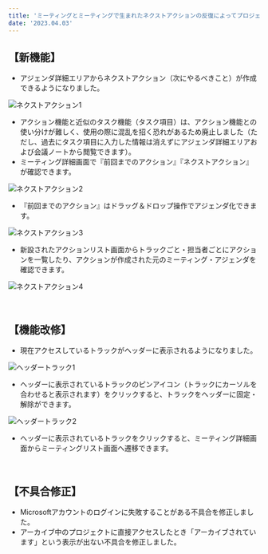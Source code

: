 ```yaml
---
title: 'ミーティングとミーティングで生まれたネクストアクションの反復によってプロジェクトを推進する、プロジェクト推進のメソッドを実践するための『アクション機能』をリリースしました。その他機能改修、不具合の修正を行いました。'
date: '2023.04.03'
---
```


## 【新機能】

- アジェンダ詳細エリアからネクストアクション（次にやるべきこと）が作成できるようになりました。

![ネクストアクション1](https://user-images.githubusercontent.com/49217331/229482722-c788dc98-39c5-489b-b593-3bd82482605b.jpg)

- アクション機能と近似のタスク機能（タスク項目）は、アクション機能との使い分けが難しく、使用の際に混乱を招く恐れがあるため廃止しました（ただし、過去にタスク項目に入力した情報は消えずにアジェンダ詳細エリアおよび会議ノートから閲覧できます）。
- ミーティング詳細画面で『前回までのアクション』『ネクストアクション』が確認できます。

![ネクストアクション2](https://user-images.githubusercontent.com/49217331/229484433-e7a346ba-bd4f-4d3e-b71b-c5ca2a636764.jpg)

- 『前回までのアクション』はドラッグ＆ドロップ操作でアジェンダ化できます。

![ネクストアクション3](https://user-images.githubusercontent.com/49217331/229486841-bc495f54-27c5-4194-bc3e-af4906402b04.jpg)

- 新設されたアクションリスト画面からトラックごと・担当者ごとにアクションを一覧したり、アクションが作成された元のミーティング・アジェンダを確認できます。

![ネクストアクション4](https://user-images.githubusercontent.com/49217331/229487600-a0fa6ac8-9333-42b4-88df-941cf7b5ae67.jpg)

<br>

## 【機能改修】

- 現在アクセスしているトラックがヘッダーに表示されるようになりました。

![ヘッダートラック1](https://user-images.githubusercontent.com/49217331/229488359-e2d8b2ea-e093-424f-bda0-6c6895cf104d.jpg)

- ヘッダーに表示されているトラックのピンアイコン（トラックにカーソルを合わせると表示されます）をクリックすると、トラックをヘッダーに固定・解除ができます。

![ヘッダートラック2](https://user-images.githubusercontent.com/49217331/229488444-5c0fde56-70a4-4ed1-9ef0-9563ef928362.jpg)


- ヘッダーに表示されているトラックをクリックすると、ミーティング詳細画面からミーティングリスト画面へ遷移できます。

<br>

## 【不具合修正】

- Microsoftアカウントのログインに失敗することがある不具合を修正しました。
- アーカイブ中のプロジェクトに直接アクセスしたとき「アーカイブされています」という表示が出ない不具合を修正しました。
